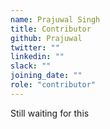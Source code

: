 ```yaml
---
name: Prajuwal Singh
title: Contributor
github: Prajuwal
twitter: ""
linkedin: ""
slack: ""
joining_date: ""
role: "contributor"
---
```


Still waiting for this
